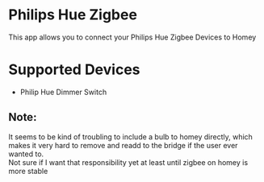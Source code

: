 # Philips Hue Zigbee

This app allows you to connect your Philips Hue Zigbee Devices to Homey

# Supported Devices
* Philip Hue Dimmer Switch

## Note:
It seems to be kind of troubling to include a bulb to homey directly, which makes it very hard to remove and readd to the bridge if the user ever wanted to.  
Not sure if I want that responsibility yet at least until zigbee on homey is more stable
